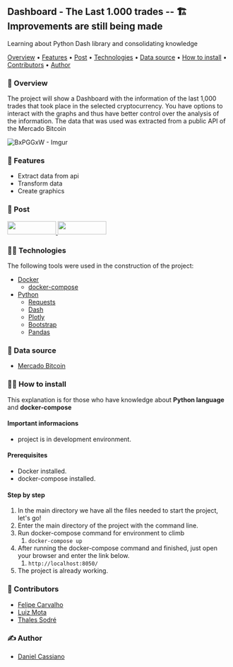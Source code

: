 ## Dashboard  - The Last 1.000 trades -- 🏗 Improvements are still being made

Learning about Python Dash library and consolidating knowledge

[Overview](#-overview) • [Features](#-features) • [Post](#-post) • [Technologies](#-technologies) • [Data source](#-data-source) • [How to install](#-how-to-install) • [Contributors](#-contributors) • [Author](#-author)


### 👀 Overview
The project will show a Dashboard with the information of the last 1,000 trades that took place in the selected cryptocurrency. You have options to interact with the graphs and thus have better control over the analysis of the information. The data that was used was extracted from a public API of the Mercado Bitcoin

![BxPGGxW - Imgur](https://user-images.githubusercontent.com/57646816/158707355-ff4ffe6a-af48-491c-ae75-43f10087e4c1.gif)


### 📰 Features

* Extract data from api
* Transform data
* Create graphics 

### 🔗 Post

<div>
    <a target="_blank" href="https://www.linkedin.com/in/danielcm07/">
        <img height="30em" width="110em" src="https://img.shields.io/badge/LinkedIn-0077B5?style=for-the-badge&logo=linkedin&logoColor=white">
    </a>
    <a target="_blank" href="https://github.com/cassiano07/">
        <img height="30em" width="110em" src="https://img.shields.io/badge/GitHub-100000?style=for-the-badge&logo=github&logoColor=white">
    </a> 
</div>

### 👨‍💻 Technologies

The following tools were used in the construction of the project:

* <a target="_blank" href="https://www.docker.com/">Docker</a>
  * <a target="_blank" href="https://docs.docker.com/compose/">docker-compose</a>
* <a target="_blank" href="https://www.python.org/">Python</a>
    * <a target="_blank" href="https://docs.python-requests.org/en/latest/">Requests</a>
    * <a target="_blank" href="https://plotly.com/dash/">Dash</a>
    * <a target="_blank" href="https://plotly.com/dash/">Plotly</a>
    * <a target="_blank" href="https://dash-bootstrap-components.opensource.faculty.ai/">Bootstrap</a>
    * <a target="_blank" href="https://pandas.pydata.org/">Pandas</a>

### 🔎 Data source

* <a target="_blank" href="https://www.mercadobitcoin.com.br/api-doc/">Mercado Bitcoin</a>

### 👨‍🔧 How to install

This explanation is for those who have knowledge about **Python language** and **docker-compose**

#### Important informacions

* project is in development environment.

#### Prerequisites

* Docker installed.
* docker-compose installed.

#### Step by step
1. In the main directory we have all the files needed to start the project, let's go!
2. Enter the main directory of the project with the command line.
3. Run docker-compose command for environment to climb
   1. `docker-compose up`
4. After running the docker-compose command and finished, just open your browser and enter the link below.
   1. `http://localhost:8050/`
5. The project is already working.

### 🤝 Contributors

* <a target="_blank" href="https://www.linkedin.com/in/felipe-carvalho-60675674/">Felipe Carvalho</a>
* <a target="_blank" href="https://www.linkedin.com/in/luizfmota/">Luiz Mota</a>
* <a target="_blank" href="https://www.linkedin.com/in/thaless/">Thales Sodré</a>

### ✍ Author

* <a target="_blank" href="https://www.linkedin.com/in/danielcm07/">Daniel Cassiano</a>
